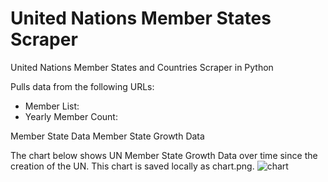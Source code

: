 # United Nations Member States Scraper
United Nations Member States and Countries Scraper in Python

Pulls data from the following URLs:
- Member List: 
- Yearly Member Count:

Member State Data
Member State Growth Data

The chart below shows UN Member State Growth Data over time since the creation of the UN.
This chart is saved locally as chart.png.
![chart](https://user-images.githubusercontent.com/2342198/147800608-d9954b00-4c1e-45ba-b90a-b34c66cf9d90.png)
